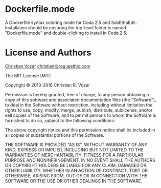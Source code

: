 # Dockerfile.mode

A Dockerfile syntax coloring mode for Coda 2.5 and SubEthaEdit. Installation should be ensuring the top-level folder is named "Dockerfile.mode" and double-clicking to install in Coda 2.5.

# License and Authors

[Christian Vozar](https://github.com/christianvozar) <christian@rogueethic.com>

The MIT License (MIT)

Copyright © 2013-2016 Christian R. Vozar

Permission is hereby granted, free of charge, to any person obtaining a copy of this software and associated documentation files (the "Software"), to deal in the Software without restriction, including without limitation the rights to use, copy, modify, merge, publish, distribute, sublicense, and/or sell copies of the Software, and to permit persons to whom the Software is furnished to do so, subject to the following conditions:

The above copyright notice and this permission notice shall be included in all copies or substantial portions of the Software.

THE SOFTWARE IS PROVIDED "AS IS", WITHOUT WARRANTY OF ANY KIND, EXPRESS OR IMPLIED, INCLUDING BUT NOT LIMITED TO THE WARRANTIES OF MERCHANTABILITY, FITNESS FOR A PARTICULAR PURPOSE AND NONINFRINGEMENT. IN NO EVENT SHALL THE AUTHORS OR COPYRIGHT HOLDERS BE LIABLE FOR ANY CLAIM, DAMAGES OR OTHER LIABILITY, WHETHER IN AN ACTION OF CONTRACT, TORT OR OTHERWISE, ARISING FROM, OUT OF OR IN CONNECTION WITH THE SOFTWARE OR THE USE OR OTHER DEALINGS IN THE SOFTWARE.
